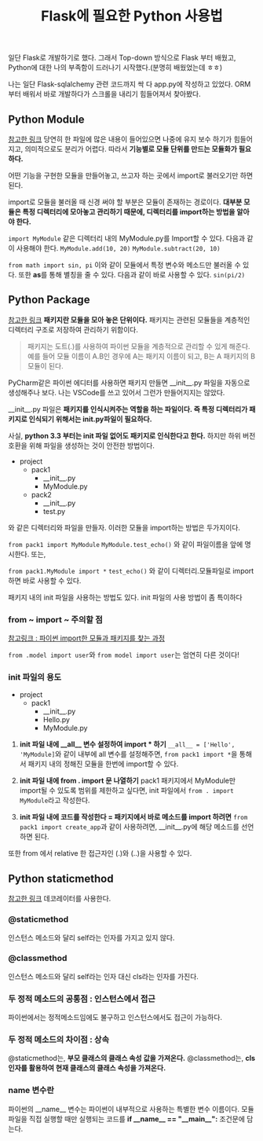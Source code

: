 ﻿---
title:  "Flask에 필요한 Python 사용법"
excerpt: "모듈, 패키지, 정적 메소드"
toc: true
toc_sticky: true

categories:
-  Python
tags:
-  Flask
-  Python
last_modified_at: 2020-08-01TO20:30:00+09:00
---

일단 Flask로 개발하기로 했다. 그래서 Top-down 방식으로 Flask 부터 배웠고, Python에 대한 나의 부족함이 드러나기 시작했다.(분명히 배웠었는데 ㅎㅎ)

나는 일단 Flask-sqlalchemy 관련 코드까지 싹 다 app.py에 작성하고 있었다. ORM부터 배워서 바로 개발하다가 스크롤을 내리기 힘들어져서 찾아봤다.

## Python Module

[참고한 링크](https://victorydntmd.tistory.com/242)
당연히 한 파일에 많은 내용이 들어있으면 나중에 유지 보수 하기가 힘들어지고, 의미적으로도 분리가 어렵다. 따라서 **기능별로 모듈 단위를 만드는 모듈화가 필요하다.**

어떤 기능을 구현한 모듈을 만들어놓고, 쓰고자 하는 곳에서 import로 불러오기만 하면 된다.

import로 모듈을 불러올 때 신경 써야 할 부분은 모듈이 존재하는 경로이다. **대부분 모듈은 특정 디렉터리에 모아놓고 관리하기 때문에, 디렉터리를 import하는 방법을 알아야 한다.**

`import MyModule`
같은 디렉터리 내의 MyModule.py를 Import할 수 있다. 다음과 같이 사용해야 한다.
`MyModule.add(10, 20)`
`MyModule.subtract(20, 10)`

`from math import sin, pi`
이와 같이 모듈에서 특정 변수와 메소드만 불러올 수 있다. 또한 **as**를 통해 별칭을 줄 수 있다. 다음과 같이 바로 사용할 수 있다.
`sin(pi/2)`

## Python Package

[참고한 링크](https://wikidocs.net/1418)
**패키지란 모듈을 모아 놓은 단위이다.**
패키지는 관련된 모듈들을 계층적인 디렉터리 구조로 저장하여 관리하기 위함이다.
> 패키지는 도트(.)를 사용하여 파이썬 모듈을 계층적으로 관리할 수 있게 해준다. 예를 들어 모듈 이름이 A.B인 경우에 A는 패키지 이름이 되고, B는 A 패키지의 B 모듈이 된다.

PyCharm같은 파이썬 에디터를 사용하면 패키지 만들면 \_\_init\_\_.py 파일을 자동으로 생성해주나 보다. 나는 VSCode를 쓰고 있어서 그런가 만들어지지는 않았다.

\_\_init\_\_.py 파일은 **패키지를 인식시켜주는 역할을 하는 파일이다. 즉 특정 디렉터리가 패키지로 인식되기 위해서는 init.py파일이 필요하다.**

사실, **python 3.3 부터는 init 파일 없어도 패키지로 인식한다고 한다.** 하지만 하위 버전 호환을 위해 파일을 생성하는 것이 안전한 방법이다.

- project
  - pack1
    - \_\_init\_\_.py
    - MyModule.py
  - pack2
    - \_\_init\_\_.py
    - test.py

와 같은 디렉터리와 파일을 만들자. 이러한 모듈을 import하는 방법은 두가지이다.

`from pack1 import MyModule`
`MyModule.test_echo()`
와 같이 파일이름을 앞에 명시한다. 또는,

`from pack1.MyModule import *`
`test_echo()`
와 같이 디렉터리.모듈파일로 import하면 바로 사용할 수 있다.

패키지 내의 init 파일을 사용하는 방법도 있다.
init 파일의 사용 방법이 좀 특이하다

### from ~ import ~ 주의할 점

[참고링크 : 파이썬 import한 모듈과 패키지를 찾는 과정](https://velog.io/@anrun/python-%ED%8C%8C%EC%9D%B4%EC%8D%AC%EC%9D%B4-import%ED%95%9C-%EB%AA%A8%EB%93%88%EA%B3%BC-%ED%8C%A8%ED%82%A4%EC%A7%80%EB%A5%BC-%EC%B0%BE%EB%8A%94-%EA%B3%BC%EC%A0%95)

`from .model import user`와
`from model import user`는 엄연히 다른 것이다!

### init 파일의 용도

- project
  - pack1
    - \_\_init\_\_.py
    - Hello.py
    - MyModule.py

1) **init 파일 내에 \_\_all\_\_ 변수 설정하여 import * 하기**
`__all__ = ['Hello', 'MyModule]`와 같이 내부에 all 변수를 설정해주면,
`from pack1 import *`을 통해서 패키지 내의 정해진 모듈을 한번에 import할 수 있다.

2) **init 파일 내에 from . import 문 나열하기**
pack1 패키지에서 MyModule만 import될 수 있도록 범위를 제한하고 싶다면,
init 파일에서 `from . import MyModule`라고 작성한다.

3) **init 파일 내에 코드를 작성한다 = 패키지에서 바로 메소드를 import 하려면**
`from pack1 import create_app`과 같이 사용하려면, \_\_init\_\_.py에 해당 메소드를 선언하면 된다.

또한 from 에서 relative 한 접근자인 (.)와 (..)을 사용할 수 있다.

## Python staticmethod

[참고한 링크](https://medium.com/@hckcksrl/python-%EC%A0%95%EC%A0%81%EB%A9%94%EC%86%8C%EB%93%9C-staticmethod-%EC%99%80-classmethod-6721b0977372)
데코레이터를 사용한다.

### @staticmethod

인스턴스 메소드와 달리 self라는 인자를 가지고 있지 않다.

### @classmethod

인스턴스 메소드와 달리 self라는 인자 대신 cls라는 인자를 가진다.

### 두 정적 메소드의 공통점 : 인스턴스에서 접근

파이썬에서는 정적메소드임에도 불구하고 인스턴스에서도 접근이 가능하다.

### 두 정적 메소드의 차이점 : 상속

@staticmethod는, **부모 클래스의 클래스 속성 값을 가져온다.**
@classmethod는, **cls 인자를 활용하여 현재 클래스의 클래스 속성을 가져온다.**

### __name__ 변수란

파이썬의 \_\_name\_\_ 변수는 파이썬이 내부적으로 사용하는 특별한 변수 이름이다. 모듈 파일을 직접 실행할 때만 실행되는 코드를 **if \_\_name\_\_ == "\_\_main\_\_":** 조건문에 담는다.